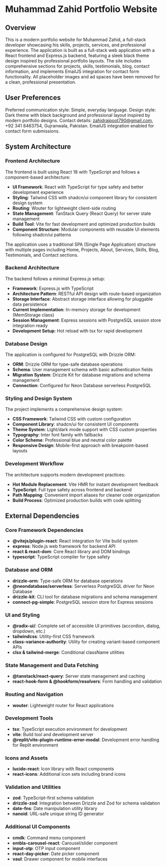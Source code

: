 # Muhammad Zahid Portfolio Website

## Overview
This is a modern portfolio website for Muhammad Zahid, a full-stack developer showcasing his skills, projects, services, and professional experience. The application is built as a full-stack web application with a React frontend and Express.js backend, featuring a sleek black theme design inspired by professional portfolio layouts. The site includes comprehensive sections for projects, skills, testimonials, blog, contact information, and implements EmailJS integration for contact form functionality. All placeholder images and ad spaces have been removed for a clean, professional presentation.

## User Preferences
Preferred communication style: Simple, everyday language.
Design style: Dark theme with black background and professional layout inspired by modern portfolio designs.
Contact details: zahidrajpoot790@gmail.com, +92 341 8463754, Gujranwala, Pakistan.
EmailJS integration enabled for contact form submissions.

## System Architecture

### Frontend Architecture
The frontend is built using React 18 with TypeScript and follows a component-based architecture:
- **UI Framework**: React with TypeScript for type safety and better development experience
- **Styling**: Tailwind CSS with shadcn/ui component library for consistent design system
- **Routing**: Wouter for lightweight client-side routing
- **State Management**: TanStack Query (React Query) for server state management
- **Build Tool**: Vite for fast development and optimized production builds
- **Component Structure**: Modular components with reusable UI elements following shadcn/ui patterns

The application uses a traditional SPA (Single Page Application) structure with multiple pages including Home, Projects, About, Services, Skills, Blog, Testimonials, and Contact sections.

### Backend Architecture
The backend follows a minimal Express.js setup:
- **Framework**: Express.js with TypeScript
- **Architecture Pattern**: RESTful API design with route-based organization
- **Storage Interface**: Abstract storage interface allowing for pluggable data persistence
- **Current Implementation**: In-memory storage for development (MemStorage class)
- **Session Management**: Express sessions with PostgreSQL session store integration ready
- **Development Setup**: Hot reload with tsx for rapid development

### Database Design
The application is configured for PostgreSQL with Drizzle ORM:
- **ORM**: Drizzle ORM for type-safe database operations
- **Schema**: User management schema with basic authentication fields
- **Migration System**: Drizzle Kit for database migrations and schema management
- **Connection**: Configured for Neon Database serverless PostgreSQL

### Styling and Design System
The project implements a comprehensive design system:
- **CSS Framework**: Tailwind CSS with custom configuration
- **Component Library**: shadcn/ui for consistent UI components
- **Theme System**: Light/dark mode support with CSS custom properties
- **Typography**: Inter font family with fallbacks
- **Color Scheme**: Professional blue and neutral color palette
- **Responsive Design**: Mobile-first approach with breakpoint-based layouts

### Development Workflow
The architecture supports modern development practices:
- **Hot Module Replacement**: Vite HMR for instant development feedback
- **TypeScript**: Full type safety across frontend and backend
- **Path Mapping**: Convenient import aliases for cleaner code organization
- **Build Process**: Optimized production builds with code splitting

## External Dependencies

### Core Framework Dependencies
- **@vitejs/plugin-react**: React integration for Vite build system
- **express**: Node.js web framework for backend API
- **react & react-dom**: Core React library and DOM bindings
- **typescript**: TypeScript compiler for type safety

### Database and ORM
- **drizzle-orm**: Type-safe ORM for database operations
- **@neondatabase/serverless**: Serverless PostgreSQL driver for Neon Database
- **drizzle-kit**: CLI tool for database migrations and schema management
- **connect-pg-simple**: PostgreSQL session store for Express sessions

### UI and Styling
- **@radix-ui/**: Complete set of accessible UI primitives (accordion, dialog, dropdown, etc.)
- **tailwindcss**: Utility-first CSS framework
- **class-variance-authority**: Utility for creating variant-based component APIs
- **clsx & tailwind-merge**: Conditional className utilities

### State Management and Data Fetching
- **@tanstack/react-query**: Server state management and caching
- **react-hook-form & @hookform/resolvers**: Form handling and validation

### Routing and Navigation
- **wouter**: Lightweight router for React applications

### Development Tools
- **tsx**: TypeScript execution environment for development
- **vite**: Build tool and development server
- **@replit/vite-plugin-runtime-error-modal**: Development error handling for Replit environment

### Icons and Assets
- **lucide-react**: Icon library with React components
- **react-icons**: Additional icon sets including brand icons

### Validation and Utilities
- **zod**: TypeScript-first schema validation
- **drizzle-zod**: Integration between Drizzle and Zod for schema validation
- **date-fns**: Date manipulation utility library
- **nanoid**: URL-safe unique string ID generator

### Additional UI Components
- **cmdk**: Command menu component
- **embla-carousel-react**: Carousel/slider component
- **input-otp**: OTP input component
- **react-day-picker**: Date picker component
- **vaul**: Drawer component for mobile interfaces